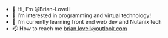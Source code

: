 - 👋 Hi, I’m @Brian-Lovell
- 👀 I’m interested in programming and virtual technology!
- 🌱 I’m currently learning front end web dev and Nutanix tech
- 📫 How to reach me brian.lovell@outlook.com

<!---
Brian-Lovell/Brian-Lovell is a ✨ special ✨ repository because its `README.md` (this file) appears on your GitHub profile.
You can click the Preview link to take a look at your changes.
--->

